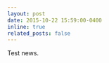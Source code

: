 ```yaml
---
layout: post
date: 2015-10-22 15:59:00-0400
inline: true
related_posts: false
---
```


Test news.
<!-- Link to [Babylon DNA](https://subhajit-roy-partho.github.io/babyDNA/). -->
